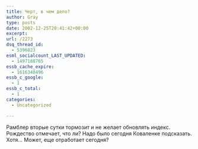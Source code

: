 ```yaml
---
title: Черт, в чем дело?
author: Gray
type: posts
date: 2002-12-25T20:41:42+00:00
excerpt:
url: /2273
dsq_thread_id:
  - 5396823
esml_socialcount_LAST_UPDATED:
  - 1497188765
essb_cache_expire:
  - 1616340496
essb_c_google:
  - 1
essb_c_total:
  - 1
categories:
  - Uncategorized

---
```








Рамблер вторые сутки тормозит и не желает обновлять индекс. Рождество отмечает, что ли? Надо было сегодня Коваленке подсказать.  
Хотя&#8230; Может, еще отработает сегодня?